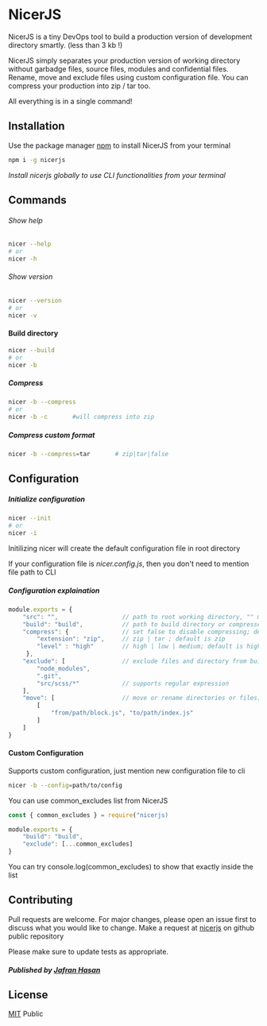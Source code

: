 # NicerJS

NicerJS is a tiny DevOps tool to build a production version of development directory smartly. (less than 3 kb !)

NicerJS simply separates your production version of working directory without garbadge files, source files, modules and confidential files. Rename, move and exclude files using custom configuration file. You can compress your production into zip / tar too. 

All everything is in a single command!

## Installation

Use the package manager [npm](https://www.npmjs.com) to install NicerJS from your terminal

```bash
npm i -g nicerjs
```
*Install nicerjs globally to use CLI functionalities from your terminal*

## Commands

###### Show help
```bash
nicer --help
# or
nicer -h
```

###### Show version
```bash
nicer --version
# or
nicer -v
```

#### Build directory
```bash
nicer --build
# or
nicer -b
```

##### Compress
```bash
nicer -b --compress
# or
nicer -b -c       #will compress into zip
```

##### Compress custom format
```bash
nicer -b --compress=tar       # zip|tar|false
```

## Configuration

##### Initialize configuration
```bash
nicer --init
# or
nicer -i
```
Initilizing nicer will create the default configuration file in root directory

If your configuration file is *nicer.config.js*, then you don't need to mention file path to CLI


##### Configuration explaination
```javascript
module.exports = {
    "src": "",                  // path to root working directory, "" means current directory; default is ""
    "build": "build",           // path to build directory or compressed file name; default is current directory name
    "compress": {               // set false to disable compressing; default is true
        "extension": "zip",     // zip | tar ; default is zip
        "level" : "high"        // high | low | medium; default is high
     },
    "exclude": [                // exclude files and directory from build; default is []
        "node_modules",
        ".git",
        "src/scss/*"            // supports regular expression
    ],          
    "move": [                   // move or rename directories or files; default is []
        [
            "from/path/block.js", "to/path/index.js"
        ] 
    ]              
}
```
#### Custom Configuration

Supports custom configuration, just mention new configuration file to cli
```bash
nicer -b --config=path/to/config
``` 
You can use common_excludes list from NicerJS

```javascript
const { common_excludes } = require("nicerjs) 

module.exports = { 
    "build": "build",
    "exclude": [...common_excludes]
}
```
You can try console.log(common_excludes) to show that exactly inside the list

## Contributing
Pull requests are welcome. For major changes, please open an issue first to discuss what you would like to change.
Make a request at [nicerjs](https://github.com/appdets/nicer) on github public repository

Please make sure to update tests as appropriate.
##### Published by [Jafran Hasan](https://fb.com/IamJafran) 

## License
[MIT](https://choosealicense.com/licenses/mit/) Public